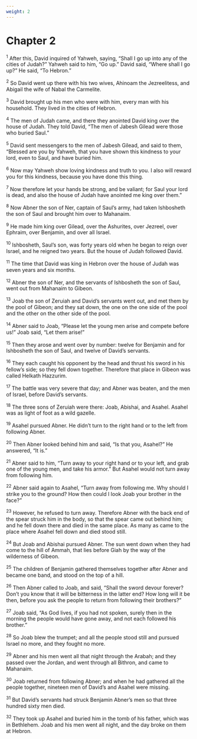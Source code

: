 ```yaml
---
weight: 2
---
```


# Chapter 2

<sup>1</sup> After this, David inquired of Yahweh, saying, “Shall I go up into any of the cities of Judah?” Yahweh said to him, “Go up.” David said, “Where shall I go up?” He said, “To Hebron.” 

<sup>2</sup> So David went up there with his two wives, Ahinoam the Jezreelitess, and Abigail the wife of Nabal the Carmelite. 

<sup>3</sup> David brought up his men who were with him, every man with his household. They lived in the cities of Hebron. 

<sup>4</sup> The men of Judah came, and there they anointed David king over the house of Judah. They told David, “The men of Jabesh Gilead were those who buried Saul.” 

<sup>5</sup> David sent messengers to the men of Jabesh Gilead, and said to them, “Blessed are you by Yahweh, that you have shown this kindness to your lord, even to Saul, and have buried him. 

<sup>6</sup> Now may Yahweh show loving kindness and truth to you. I also will reward you for this kindness, because you have done this thing. 

<sup>7</sup> Now therefore let your hands be strong, and be valiant; for Saul your lord is dead, and also the house of Judah have anointed me king over them.” 

<sup>8</sup> Now Abner the son of Ner, captain of Saul’s army, had taken Ishbosheth the son of Saul and brought him over to Mahanaim. 

<sup>9</sup> He made him king over Gilead, over the Ashurites, over Jezreel, over Ephraim, over Benjamin, and over all Israel. 

<sup>10</sup> Ishbosheth, Saul’s son, was forty years old when he began to reign over Israel, and he reigned two years. But the house of Judah followed David. 

<sup>11</sup> The time that David was king in Hebron over the house of Judah was seven years and six months. 

<sup>12</sup> Abner the son of Ner, and the servants of Ishbosheth the son of Saul, went out from Mahanaim to Gibeon. 

<sup>13</sup> Joab the son of Zeruiah and David’s servants went out, and met them by the pool of Gibeon; and they sat down, the one on the one side of the pool and the other on the other side of the pool. 

<sup>14</sup> Abner said to Joab, “Please let the young men arise and compete before us!” Joab said, “Let them arise!” 

<sup>15</sup> Then they arose and went over by number: twelve for Benjamin and for Ishbosheth the son of Saul, and twelve of David’s servants. 

<sup>16</sup> They each caught his opponent by the head and thrust his sword in his fellow’s side; so they fell down together. Therefore that place in Gibeon was called Helkath Hazzurim. 

<sup>17</sup> The battle was very severe that day; and Abner was beaten, and the men of Israel, before David’s servants. 

<sup>18</sup> The three sons of Zeruiah were there: Joab, Abishai, and Asahel. Asahel was as light of foot as a wild gazelle. 

<sup>19</sup> Asahel pursued Abner. He didn’t turn to the right hand or to the left from following Abner. 

<sup>20</sup> Then Abner looked behind him and said, “Is that you, Asahel?” He answered, “It is.” 

<sup>21</sup> Abner said to him, “Turn away to your right hand or to your left, and grab one of the young men, and take his armor.” But Asahel would not turn away from following him. 

<sup>22</sup> Abner said again to Asahel, “Turn away from following me. Why should I strike you to the ground? How then could I look Joab your brother in the face?” 

<sup>23</sup> However, he refused to turn away. Therefore Abner with the back end of the spear struck him in the body, so that the spear came out behind him; and he fell down there and died in the same place. As many as came to the place where Asahel fell down and died stood still. 

<sup>24</sup> But Joab and Abishai pursued Abner. The sun went down when they had come to the hill of Ammah, that lies before Giah by the way of the wilderness of Gibeon. 

<sup>25</sup> The children of Benjamin gathered themselves together after Abner and became one band, and stood on the top of a hill. 

<sup>26</sup> Then Abner called to Joab, and said, “Shall the sword devour forever? Don’t you know that it will be bitterness in the latter end? How long will it be then, before you ask the people to return from following their brothers?” 

<sup>27</sup> Joab said, “As God lives, if you had not spoken, surely then in the morning the people would have gone away, and not each followed his brother.” 

<sup>28</sup> So Joab blew the trumpet; and all the people stood still and pursued Israel no more, and they fought no more. 

<sup>29</sup> Abner and his men went all that night through the Arabah; and they passed over the Jordan, and went through all Bithron, and came to Mahanaim. 

<sup>30</sup> Joab returned from following Abner; and when he had gathered all the people together, nineteen men of David’s and Asahel were missing. 

<sup>31</sup> But David’s servants had struck Benjamin Abner’s men so that three hundred sixty men died. 

<sup>32</sup> They took up Asahel and buried him in the tomb of his father, which was in Bethlehem. Joab and his men went all night, and the day broke on them at Hebron. 


